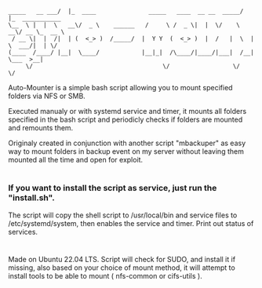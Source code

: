 ```            __                                                  __               
_____   __ ___/  |_  ____               _____   ____  __ __  _____/  |_  ___________ 
\__  \ |  |  \   __\/  _ \    ______   /     \ /  _ \|  |  \/    \   __\/ __ \_  __ \
 / __ \|  |  /|  | (  <_> )  /_____/  |  Y Y  (  <_> )  |  /   |  \  | \  ___/|  | \/
(____  /____/ |__|  \____/            |__|_|  /\____/|____/|___|  /__|  \___  >__|   
     \/                                     \/                  \/          \/       
```

Auto-Mounter is a simple bash script allowing you to mount specified folders via NFS or SMB.

Executed manualy or with systemd service and timer, it mounts all folders specified in the bash script and periodicly checks if folders are mounted and remounts them.

Originaly created in conjunction with another script "mbackuper" as easy way to mount folders in backup event on my server without leaving them mounted all the time and open for exploit.

#

### If you want to install the script as service, just run the  "install.sh".

The script will copy the shell script to /usr/local/bin and service files to /etc/systemd/system, then enables the service and timer. Print out status of services.


#
#

Made on Ubuntu 22.04 LTS. Script will check for SUDO, and install it if missing, also based on your choice of mount method, it will attempt to install tools to be able to mount ( nfs-common or cifs-utils ).